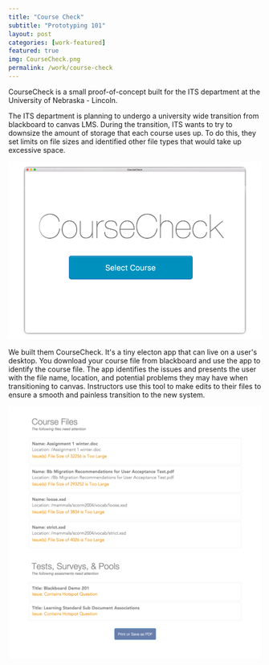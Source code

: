 ```yaml
---
title: "Course Check"
subtitle: "Prototyping 101"
layout: post
categories: [work-featured]
featured: true
img: CourseCheck.png
permalink: /work/course-check
---
```


CourseCheck is a small proof-of-concept built for the ITS department at the University of Nebraska - Lincoln.

The ITS department is planning to undergo a university wide transition from blackboard to canvas LMS. During the transition, ITS wants to try to downsize the amount of storage that each course uses up. To do this, they set limits on file sizes and identified other file types that would take up excessive space.

<img src="/img/work/CourseCheck.png" />

We built them CourseCheck. It's a tiny electon app that can live on a user's desktop. You download your course file from blackboard and use the app to identify the course file. The app identifies the issues and presents the user with the file name, location, and potential problems they may have when transitioning to canvas. Instructors use this tool to make edits to their files to ensure a smooth and painless transition to the new system.

<img src="/img/work/CourseCheck2.png" />